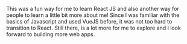 This was a fun way for me to learn React JS and also another way for people to learn a little bit more about me! Since I was familiar with the basics of Javascript and used VueJS before, it was not too hard to transition to React. Still there, is a lot more for me to explore and I look forward to building more web apps.
